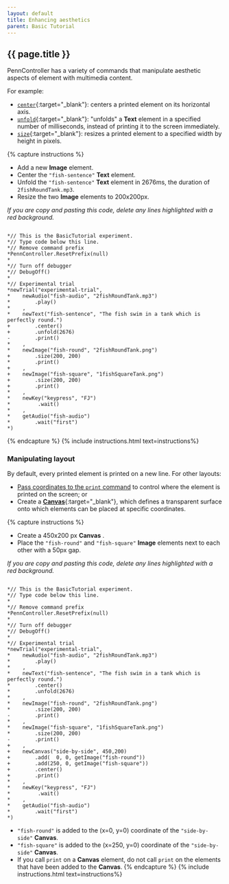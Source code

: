 ```yaml
---
layout: default
title: Enhancing aesthetics
parent: Basic Tutorial
---
```


## {{ page.title }}

PennController has a variety of commands that manipulate aesthetic aspects of element with multimedia content. 

For example:
+ [`center`]({{site.baseurl}}/docs/action-commands/standard-center){:target="_blank"}: centers a printed element on its horizontal axis.
+ [`unfold`]({{site.baseurl}}/docs/action-commands/text-unfold){:target="_blank"}: "unfolds" a **Text** element in a specified number of milliseconds, instead of printing it to the screen immediately.
+ [`size`]({{site.baseurl}}/docs/action-commands/standard-size){:target="_blank"}: resizes a printed element to a specified width by height in pixels.

{% capture instructions %}
+ Add a new **Image** element.
+ Center the `"fish-sentence"` **Text** element.
+ Unfold the `"fish-sentence"` **Text** element in 2676ms, the duration of `2fishRoundTank.mp3`.
+ Resize the two **Image** elements to 200x200px.

*If you are copy and pasting this code, delete any lines highlighted with a red background.*
<pre><code class="language-diff-javascript diff-highlight"> 
*// This is the BasicTutorial experiment.
*// Type code below this line.
*// Remove command prefix
*PennController.ResetPrefix(null)
*
*// Turn off debugger
*// DebugOff()
*
*// Experimental trial
*newTrial("experimental-trial",
*    newAudio("fish-audio", "2fishRoundTank.mp3")
*        .play()
*    ,
*    newText("fish-sentence", "The fish swim in a tank which is perfectly round.")
+        .center()
+        .unfold(2676)
-        .print()
*    ,
*    newImage("fish-round", "2fishRoundTank.png")    
+        .size(200, 200)
*        .print()
+    ,
+    newImage("fish-square", "1fishSquareTank.png")
+        .size(200, 200)
+        .print()
*    ,
*    newKey("keypress", "FJ")
*         .wait()
*    ,
*    getAudio("fish-audio")
*        .wait("first")
*)
</code></pre>
{% endcapture %}
{% include instructions.html text=instructions%}

### Manipulating layout

By default, every printed element is printed on a new line. For other layouts:

+ [Pass coordinates to the `print` command]({{site.baseurl}}/docs/action-commands/standard-print) to control where the element is printed on the screen; or
+ Create a [**Canvas**]({{site.baseurl}}/docs/elements/canvas){:target="_blank"}, which defines a transparent surface onto which elements can be placed at specific coordinates.

{% capture instructions %}
+ Create a 450x200 px **Canvas** .
+ Place the `"fish-round"` and `"fish-square"` **Image** elements next to each other with a 50px gap.

*If you are copy and pasting this code, delete any lines highlighted with a red background.*
<pre><code class="language-diff-javascript diff-highlight"> 
*// This is the BasicTutorial experiment.
*// Type code below this line.
*
*// Remove command prefix
*PennController.ResetPrefix(null)
*
*// Turn off debugger
*// DebugOff()
*
*// Experimental trial
*newTrial("experimental-trial",
*    newAudio("fish-audio", "2fishRoundTank.mp3")
*        .play()
*    ,
*    newText("fish-sentence", "The fish swim in a tank which is perfectly round.")
*        .center()
*        .unfold(2676)
*    ,
*    newImage("fish-round", "2fishRoundTank.png")    
*        .size(200, 200)
-        .print()
*    ,
*    newImage("fish-square", "1fishSquareTank.png")
*        .size(200, 200)
-        .print()
+    ,   
+    newCanvas("side-by-side", 450,200)
+        .add(  0, 0, getImage("fish-round"))
+        .add(250, 0, getImage("fish-square"))
+        .center()
+        .print()
*    ,
*    newKey("keypress", "FJ")
*         .wait()
*    ,
*    getAudio("fish-audio")
*        .wait("first")
*)
</code></pre>

+ `"fish-round"` is added to the (x=0, y=0) coordinate of the `"side-by-side"` **Canvas**.
+ `"fish-square"` is added to the (x=250, y=0) coordinate of the `"side-by-side"`  **Canvas**.
+ If you call `print` on a **Canvas** element, do not call `print` on the elements that have been added to the **Canvas**.
{% endcapture %}
{% include instructions.html text=instructions%}

